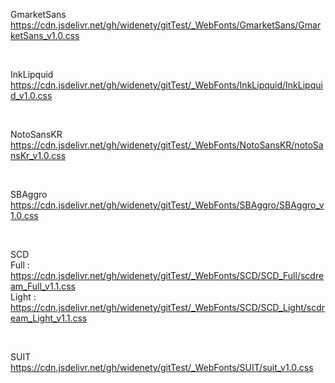 GmarketSans<br>
https://cdn.jsdelivr.net/gh/widenety/gitTest/_WebFonts/GmarketSans/GmarketSans_v1.0.css

<br>

InkLipquid<br>
https://cdn.jsdelivr.net/gh/widenety/gitTest/_WebFonts/InkLipquid/InkLipquid_v1.0.css

<br>

NotoSansKR<br>
https://cdn.jsdelivr.net/gh/widenety/gitTest/_WebFonts/NotoSansKR/notoSansKr_v1.0.css

<br>

SBAggro<br>
https://cdn.jsdelivr.net/gh/widenety/gitTest/_WebFonts/SBAggro/SBAggro_v1.0.css

<br>

SCD<br>
Full : https://cdn.jsdelivr.net/gh/widenety/gitTest/_WebFonts/SCD/SCD_Full/scdream_Full_v1.1.css<br>
Light : https://cdn.jsdelivr.net/gh/widenety/gitTest/_WebFonts/SCD/SCD_Light/scdream_Light_v1.1.css

<br>

SUIT<br>
https://cdn.jsdelivr.net/gh/widenety/gitTest/_WebFonts/SUIT/suit_v1.0.css
